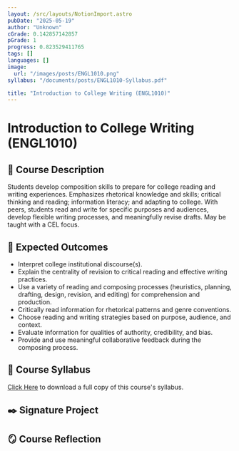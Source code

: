 ```yaml
---
layout: /src/layouts/NotionImport.astro
pubDate: "2025-05-19"
author: "Unknown"
cGrade: 0.142857142857
pGrade: 1
progress: 0.823529411765
tags: []
languages: []
image:
  url: "/images/posts/ENGL1010.png"
syllabus: "/documents/posts/ENGL1010-Syllabus.pdf"

title: "Introduction to College Writing (ENGL1010)"
---
```


# Introduction to College Writing (ENGL1010)


## 📝 Course Description


Students develop composition skills to prepare for college reading and writing experiences. Emphasizes rhetorical knowledge and skills; critical thinking and reading; information literacy; and adapting to college. With peers, students read and write for specific purposes and audiences, develop flexible writing processes, and meaningfully revise drafts. May be taught with a CEL focus.


## 🎯 Expected Outcomes

- Interpret college institutional discourse(s).
- Explain the centrality of revision to critical reading and effective writing practices.
- Use a variety of reading and composing processes (heuristics, planning, drafting, design, revision, and editing) for comprehension and production.
- Critically read information for rhetorical patterns and genre conventions.
- Choose reading and writing strategies based on purpose, audience, and context.
- Evaluate information for qualities of authority, credibility, and bias.
- Provide and use meaningful collaborative feedback during the composing process.

## 📝 Course Syllabus


<a target="_blank" rel="noopener noreferrer" href="/public/documents/ENGL1010-Syllabus.pdf">Click Here</a> to download a full copy of this course's syllabus.


## ✒️ Signature Project


## 🪞 Course Reflection


